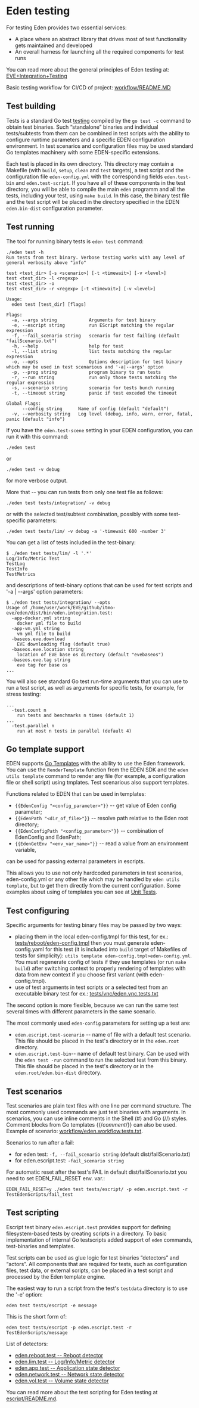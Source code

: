 # Eden testing

For testing Eden provides two essential services:

* A place where an abstract library that drives most of test functionality
 gets maintained and developed
* An overall harness for launching all the required components for test runs

You can read more about the general principles of Eden testing at:
[EVE+Integration+Testing](https://wiki.lfedge.org/display/EVE/EVE+Integration+Testing)

Basic testing workflow for CI/CD of project: [workflow/README.MD](workflow/README.MD)

## Test building

Tests is a standard Go test [testing](https://golang.org/pkg/testing) compiled by
the `go test -c` command to obtain test binaries. Such “standalone” binaries
and individual tests/subtests from them can be combined in test scripts with
the ability to configure runtime parameters and a specific
EDEN configuration environment. In test scenarios and configuration files
may be used standard Go templates machinery with some EDEN-specific extensions.

Each test is placed in its own directory. This directory may contain
a Makefile (with `build`, `setup`, `clean` and `test` targets),
a test script and the configuration file `eden-config.yml` with
the corresponding fields `eden.test-bin` and `eden.test-script`.
If you have all of these components in the test directory,
you will be able to compile the main `eden` programm and all the tests,
including your test, using `make build`. In this case, the binary test file
and the test script will be placed in the directory specified in
the EDEN `eden.bin-dist` configuration parameter.

## Test running

The tool for running binary tests is `eden test` command:

```console
./eden test -h
Run tests from test binary. Verbose testing works with any level of general verbosity above "info"

test <test_dir> [-s <scenario>] [-t <timewait>] [-v <level>]
test <test_dir> -l <regexp>
test <test_dir> -o
test <test_dir> -r <regexp> [-t <timewait>] [-v <level>]

Usage:
  eden test [test_dir] [flags]

Flags:
  -a, --args string            Arguments for test binary
  -e, --escript string         run EScript matching the regular expression
  -f, --fail_scenario string   scenario for test failing (default "failScenario.txt")
  -h, --help                   help for test
  -l, --list string            list tests matching the regular expression
  -o, --opts                   Options description for test binary which may be used in test scenarious and '-a|--args' option
  -p, --prog string            program binary to run tests
  -r, --run string             run only those tests matching the regular expression
  -s, --scenario string        scenario for tests bunch running
  -t, --timeout string         panic if test exceded the timeout

Global Flags:
      --config string      Name of config (default "default")
  -v, --verbosity string   Log level (debug, info, warn, error, fatal, panic (default "info")
```

If you have the `eden.test-scene` setting in your EDEN configuration,
you can run it with this command:

```console
./eden test
```

or

```console
./eden test -v debug
```

for more verbose output.

More that -- you can run tests from only one test file as follows:

```console
./eden test tests/integration/ -v debug
```

or with the selected test/subtest combination, possibly with some test-specific parameters:

```console
./eden test tests/lim/ -v debug -a '-timewait 600 -number 3'
```

You can get a list of tests included in the test-binary:

```console
$ ./eden test tests/lim/ -l '.*'
Log/Info/Metric Test
TestLog
TestInfo
TestMetrics
```

and descriptions of test-binary options that can be used for test scripts
and '-a | --args' option parameters:

```console
$ ./eden test tests/integration/ --opts
Usage of /home/user/work/EVE/github/itmo-eve/eden/dist/bin/eden.integration.test:
  -app-docker.yml string
    docker yml file to build
  -app-vm.yml string
    vm yml file to build
  -baseos.eve.download
    EVE downloading flag (default true)
  -baseos.eve.location string
    location of EVE base os directory (default "evebaseos")
  -baseos.eve.tag string
    eve tag for base os
...
```

You will also see standard Go test run-time arguments that you can use
to run a test script, as well as arguments for specific tests, for example,
for stress testing:

```console
...
  -test.count n
    run tests and benchmarks n times (default 1)
...
  -test.parallel n
    run at most n tests in parallel (default 4)
```

## Go template support

EDEN supports [Go Templates](https://golang.org/pkg/text/template) with the ability
to use the Eden framework. You can use the `RenderTemplate` function from
the EDEN SDK and the `eden utils template` command to render any file
(for example, a configuration file or shell script) using tmplates.
Test scenarious also support templates.

Functions related to EDEN that can be used in templates:

* `{{EdenConfig "<config_parameter>"}}` -- get value of Eden config parameter;
* `{{EdenPath "<dir_of_file>"}}` -- resolve path relative to the Eden root directory;
* `{{EdenConfigPath "<config_parameter>"}}` -- combination of EdenConfig and EdenPath;
* `{{EdenGetEnv "<env_var_name>"}}` -- read a value from an environment variable,

can be used for passing external parameters in escripts.

This allows you to use not only hardcoded parameters in test scenarios,
eden-config.yml or any other file which may be handled by `eden utils template`,
but to get them directly from the current configuration. Some examples about using
of templates you can see at [Unit Tests](units).

## Test configuring

Specific arguments for testing binary files may be passed by two ways:

* placing them in the local eden-config.tmpl for this test, for ex.:
[tests/reboot/eden-config.tmpl](/reboot/eden-config.tmpl)
then you must generate eden-config.yaml for this test (it is included into
`build` target of Makefiles of tests for simplicity):
`utils template eden-config.tmpl>eden-config.yml`. You must regenerate config
of tests if they use templates (or run `make build`) after switching context
to properly rendering of templates with data from new context if you choose
first variant (with eden-config.tmpl).
* use of test arguments in test scripts or a selected test from an executable
binary test for ex.:
[tests/vnc/eden.vnc.tests.txt](/vnc/eden.vnc.tests.txt)

The second option is more flexible, because we can run the same test several
times with different parameters in the same scenario.

The most commonly used `eden-config` parameters for setting up a test are:

* `eden.escript.test-scenario` -- name of file with a default test scenario.
This file should be placed in the test's directory or in the `eden.root` directory.
* `eden.escript.test-bin`-- name of default test binary.
Can be used with the `eden test -run` command to run the selected test from
this binary. This file should be placed in the test's directory or in
the `eden.root/eden.bin-dist` directory.

## Test scenarios

Test scenarios are plain text files with one line per command structure.
The most commonly used commands are just test binaries with arguments.
In scenarios, you can use inline comments in the Shell (#) and Go (//) styles.
Comment blocks from Go templates {{/*comment*/}} can also be used.
Example of scenario: [workflow/eden.workflow.tests.txt](workflow/eden.workflow.tests.txt).

Scenarios to run after a fail:

* for eden test: `-f, --fail_scenario string` (default dist/failScenario.txt)
* for eden.escript.test: `-fail_scenario string`

For automatic reset after the test's FAIL in default dist/failScenario.txt you need to set EDEN_FAIL_RESET env. var.:

```console
EDEN_FAIL_RESET=y ./eden test tests/escript/ -p eden.escript.test -r TestEdenScripts/fail_test
```

## Test scripting

Escript test binary `eden.escript.test` provides support for defining
filesystem-based tests by creating scripts in a directory.
To basic implementation of internal Go testscripts added support of
`eden` commands, test-binaries and templates.

Test scripts can be used as glue logic for test binaries “detectors”
and “actors”. All components that are required for tests,
such as configuration files, test data, or external scripts,
can be placed in a test script and processed by the Eden template engine.

The easiest way to run a script from the test's `testdata` directory is to use the '-e' option:

```console
eden test tests/escript -e message
```

This is the short form of:

```console
eden test tests/escript -p eden.escript.test -r TestEdenScripts/message
```

List of detectors:

* [eden.reboot.test -- Reboot detector](reboot/README.md)
* [eden.lim.test -- Log/Info/Metric detector](lim/README.md)
* [eden.app.test -- Application state detector](app/README.md)
* [eden.network.test -- Network state detector](network/README.md)
* [eden.vol.test -- Volume state detector](volume/README.md)

You can read more about the test scripting for Eden testing
at [escript/README.md](escript/README.md).
